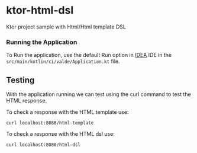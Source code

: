 # ktor-html-dsl

Ktor project sample with Html/Html template DSL

### Running the Application

To Run the application, use the default Run option in [IDEA](https://www.jetbrains.com/idea/) 
IDE in the `src/main/kotlin/ci/valde/Application.kt` file.

## Testing

With the application running we can test using the curl command to test the HTML response.

To check a response with the HTML template use:

    curl localhost:8080/html-template

To check a response with the HTML dsl use:

    curl localhost:8080/html-dsl